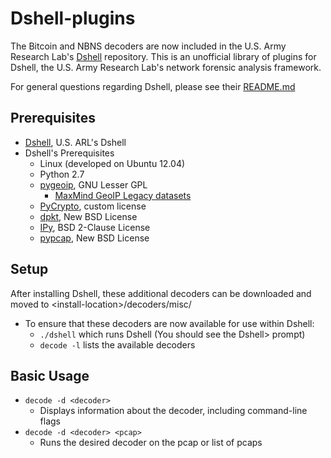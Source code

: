 # Dshell-plugins
The Bitcoin and NBNS decoders are now included in the U.S. Army Research Lab's [Dshell](https://github.com/USArmyResearchLab/Dshell) repository.
This is an unofficial library of plugins for Dshell, the U.S. Army Research Lab's network forensic analysis framework.

For general questions regarding Dshell, please see their [README.md](https://github.com/USArmyResearchLab/Dshell/blob/master/README.md)

## Prerequisites
* [Dshell](https://github.com/USArmyResearchLab/Dshell), U.S. ARL's Dshell
* Dshell's Prerequisites
  * Linux (developed on Ubuntu 12.04)
  * Python 2.7
  * [pygeoip](https://github.com/appliedsec/pygeoip), GNU Lesser GPL
    * [MaxMind GeoIP Legacy datasets](http://dev.maxmind.com/geoip/legacy/geolite/)
  * [PyCrypto](https://pypi.python.org/pypi/pycrypto), custom license
  * [dpkt](https://code.google.com/p/dpkt/), New BSD License
  * [IPy](https://github.com/haypo/python-ipy), BSD 2-Clause License
  * [pypcap](https://code.google.com/p/pypcap/), New BSD License

## Setup
After installing Dshell, these additional decoders can be downloaded and moved to &lt;install-location&gt;/decoders/misc/
* To ensure that these decoders are now available for use within Dshell:
  * `./dshell` which runs Dshell (You should see the Dshell> prompt)
  * `decode -l` lists the available decoders

## Basic Usage
* `decode -d <decoder>`
  * Displays information about the decoder, including command-line flags
* `decode -d <decoder> <pcap>`
  * Runs the desired decoder on the pcap or list of pcaps
